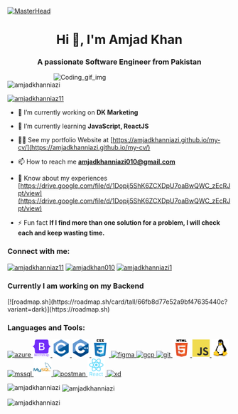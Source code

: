 [![MasterHead](https://i.ibb.co/3hSqvKn/209438619-25091cdf-a126-4e95-a24c-5efdf8057606.gif)](https://amjadkhanniazi.github.io/my-cv/)

<h1 align="center">Hi 👋, I'm Amjad Khan</h1>
<h3 align="center">A passionate Software Engineer from Pakistan</h3>

<a href='https://amjadkhanniazi.github.io/my-cv/'>
<img align="right" alt="Coding_gif_img" width="400" src="https://media2.giphy.com/media/v1.Y2lkPTc5MGI3NjExcmVkM2F0ZWZ4cjdpcWVvc20zcjVmbXlwY2h1Z21ldmpmaTQyNjYyZiZlcD12MV9pbnRlcm5hbF9naWZfYnlfaWQmY3Q9cw/H7f5ZGjvKXBaLbBigO/giphy.gif">
</a>

<p align="left"> <img src="https://komarev.com/ghpvc/?username=amjadkhanniazi&label=Profile%20views&color=0e75b6&style=flat" alt="amjadkhanniazi" /> </p>

<p align="left"> <a href="https://twitter.com/amjadkhanniaz11" target="blank"><img src="https://img.shields.io/twitter/follow/amjadkhanniaz11?logo=twitter&style=for-the-badge" alt="amjadkhanniaz11" /></a> </p>

- 🔭 I’m currently working on **DK Marketing**

- 🌱 I’m currently learning **JavaScript, ReactJS**

- 👨‍💻 See my portfolio Website at [https://amjadkhanniazi.github.io/my-cv/](https://amjadkhanniazi.github.io/my-cv/)

- 📫 How to reach me **amjadkhanniazi010@gmail.com**

- 📄 Know about my experiences [https://drive.google.com/file/d/1Dopij5ShK6ZCXDpU7oaBwQWC_zEcRJpt/view](https://drive.google.com/file/d/1Dopij5ShK6ZCXDpU7oaBwQWC_zEcRJpt/view)

- ⚡ Fun fact **If I find more than one solution for a problem, I will check each and keep wasting time.**

<h3 align="left">Connect with me:</h3>
<p align="left">
<a href="https://twitter.com/amjadkhanniaz11" target="blank"><img align="center" src="https://raw.githubusercontent.com/rahuldkjain/github-profile-readme-generator/master/src/images/icons/Social/twitter.svg" alt="amjadkhanniaz11" height="30" width="40" /></a>
<a href="https://linkedin.com/in/amjadkhan010" target="blank"><img align="center" src="https://raw.githubusercontent.com/rahuldkjain/github-profile-readme-generator/master/src/images/icons/Social/linked-in-alt.svg" alt="amjadkhan010" height="30" width="40" /></a>
<a href="https://instagram.com/amjadkhanniazi1" target="blank"><img align="center" src="https://raw.githubusercontent.com/rahuldkjain/github-profile-readme-generator/master/src/images/icons/Social/instagram.svg" alt="amjadkhanniazi1" height="30" width="40" /></a>
</p>

<h3 align="left">Currently I am working on my Backend</h3>
[![roadmap.sh](https://roadmap.sh/card/tall/66fb8d77e52a9bf47635440c?variant=dark)](https://roadmap.sh)

<h3 align="left">Languages and Tools:</h3>
<p align="left"> <a href="https://azure.microsoft.com/en-in/" target="_blank" rel="noreferrer"> <img src="https://www.vectorlogo.zone/logos/microsoft_azure/microsoft_azure-icon.svg" alt="azure" width="40" height="40"/> </a> <a href="https://getbootstrap.com" target="_blank" rel="noreferrer"> <img src="https://raw.githubusercontent.com/devicons/devicon/master/icons/bootstrap/bootstrap-plain-wordmark.svg" alt="bootstrap" width="40" height="40"/> </a> <a href="https://www.cprogramming.com/" target="_blank" rel="noreferrer"> <img src="https://raw.githubusercontent.com/devicons/devicon/master/icons/c/c-original.svg" alt="c" width="40" height="40"/> </a> <a href="https://www.w3schools.com/cpp/" target="_blank" rel="noreferrer"> <img src="https://raw.githubusercontent.com/devicons/devicon/master/icons/cplusplus/cplusplus-original.svg" alt="cplusplus" width="40" height="40"/> </a> <a href="https://www.w3schools.com/css/" target="_blank" rel="noreferrer"> <img src="https://raw.githubusercontent.com/devicons/devicon/master/icons/css3/css3-original-wordmark.svg" alt="css3" width="40" height="40"/> </a> <a href="https://www.figma.com/" target="_blank" rel="noreferrer"> <img src="https://www.vectorlogo.zone/logos/figma/figma-icon.svg" alt="figma" width="40" height="40"/> </a> <a href="https://cloud.google.com" target="_blank" rel="noreferrer"> <img src="https://www.vectorlogo.zone/logos/google_cloud/google_cloud-icon.svg" alt="gcp" width="40" height="40"/> </a> <a href="https://git-scm.com/" target="_blank" rel="noreferrer"> <img src="https://www.vectorlogo.zone/logos/git-scm/git-scm-icon.svg" alt="git" width="40" height="40"/> </a> <a href="https://www.w3.org/html/" target="_blank" rel="noreferrer"> <img src="https://raw.githubusercontent.com/devicons/devicon/master/icons/html5/html5-original-wordmark.svg" alt="html5" width="40" height="40"/> </a> <a href="https://developer.mozilla.org/en-US/docs/Web/JavaScript" target="_blank" rel="noreferrer"> <img src="https://raw.githubusercontent.com/devicons/devicon/master/icons/javascript/javascript-original.svg" alt="javascript" width="40" height="40"/> </a> <a href="https://www.linux.org/" target="_blank" rel="noreferrer"> <img src="https://raw.githubusercontent.com/devicons/devicon/master/icons/linux/linux-original.svg" alt="linux" width="40" height="40"/> </a> <a href="https://www.microsoft.com/en-us/sql-server" target="_blank" rel="noreferrer"> <img src="https://www.svgrepo.com/show/303229/microsoft-sql-server-logo.svg" alt="mssql" width="40" height="40"/> </a> <a href="https://www.mysql.com/" target="_blank" rel="noreferrer"> <img src="https://raw.githubusercontent.com/devicons/devicon/master/icons/mysql/mysql-original-wordmark.svg" alt="mysql" width="40" height="40"/> </a> <a href="https://postman.com" target="_blank" rel="noreferrer"> <img src="https://www.vectorlogo.zone/logos/getpostman/getpostman-icon.svg" alt="postman" width="40" height="40"/> </a> <a href="https://reactjs.org/" target="_blank" rel="noreferrer"> <img src="https://raw.githubusercontent.com/devicons/devicon/master/icons/react/react-original-wordmark.svg" alt="react" width="40" height="40"/> </a> <a href="https://www.adobe.com/products/xd.html" target="_blank" rel="noreferrer"> <img src="https://cdn.worldvectorlogo.com/logos/adobe-xd.svg" alt="xd" width="40" height="40"/> </a> </p>

<p><img align="left" src="https://github-readme-stats.vercel.app/api/top-langs?username=amjadkhanniazi&show_icons=true&locale=en&layout=compact" alt="amjadkhanniazi" /></p>

<p>&nbsp;<img align="center" src="https://github-readme-stats.vercel.app/api?username=amjadkhanniazi&show_icons=true&locale=en" alt="amjadkhanniazi" /></p>

<p><img align="center" src="https://github-readme-streak-stats.herokuapp.com/?user=amjadkhanniazi&" alt="amjadkhanniazi" /></p>
